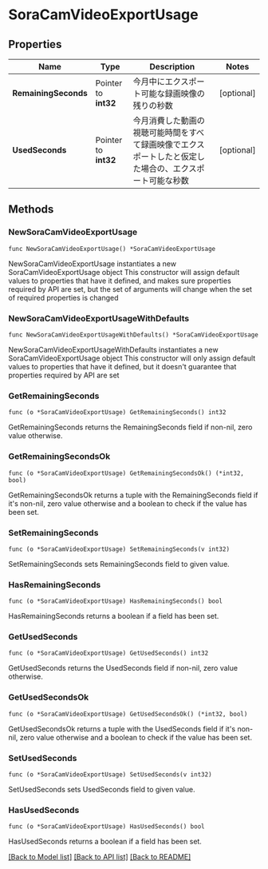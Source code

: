 # SoraCamVideoExportUsage

## Properties

Name | Type | Description | Notes
------------ | ------------- | ------------- | -------------
**RemainingSeconds** | Pointer to **int32** | 今月中にエクスポート可能な録画映像の残りの秒数 | [optional] 
**UsedSeconds** | Pointer to **int32** | 今月消費した動画の視聴可能時間をすべて録画映像でエクスポートしたと仮定した場合の、エクスポート可能な秒数 | [optional] 

## Methods

### NewSoraCamVideoExportUsage

`func NewSoraCamVideoExportUsage() *SoraCamVideoExportUsage`

NewSoraCamVideoExportUsage instantiates a new SoraCamVideoExportUsage object
This constructor will assign default values to properties that have it defined,
and makes sure properties required by API are set, but the set of arguments
will change when the set of required properties is changed

### NewSoraCamVideoExportUsageWithDefaults

`func NewSoraCamVideoExportUsageWithDefaults() *SoraCamVideoExportUsage`

NewSoraCamVideoExportUsageWithDefaults instantiates a new SoraCamVideoExportUsage object
This constructor will only assign default values to properties that have it defined,
but it doesn't guarantee that properties required by API are set

### GetRemainingSeconds

`func (o *SoraCamVideoExportUsage) GetRemainingSeconds() int32`

GetRemainingSeconds returns the RemainingSeconds field if non-nil, zero value otherwise.

### GetRemainingSecondsOk

`func (o *SoraCamVideoExportUsage) GetRemainingSecondsOk() (*int32, bool)`

GetRemainingSecondsOk returns a tuple with the RemainingSeconds field if it's non-nil, zero value otherwise
and a boolean to check if the value has been set.

### SetRemainingSeconds

`func (o *SoraCamVideoExportUsage) SetRemainingSeconds(v int32)`

SetRemainingSeconds sets RemainingSeconds field to given value.

### HasRemainingSeconds

`func (o *SoraCamVideoExportUsage) HasRemainingSeconds() bool`

HasRemainingSeconds returns a boolean if a field has been set.

### GetUsedSeconds

`func (o *SoraCamVideoExportUsage) GetUsedSeconds() int32`

GetUsedSeconds returns the UsedSeconds field if non-nil, zero value otherwise.

### GetUsedSecondsOk

`func (o *SoraCamVideoExportUsage) GetUsedSecondsOk() (*int32, bool)`

GetUsedSecondsOk returns a tuple with the UsedSeconds field if it's non-nil, zero value otherwise
and a boolean to check if the value has been set.

### SetUsedSeconds

`func (o *SoraCamVideoExportUsage) SetUsedSeconds(v int32)`

SetUsedSeconds sets UsedSeconds field to given value.

### HasUsedSeconds

`func (o *SoraCamVideoExportUsage) HasUsedSeconds() bool`

HasUsedSeconds returns a boolean if a field has been set.


[[Back to Model list]](../README.md#documentation-for-models) [[Back to API list]](../README.md#documentation-for-api-endpoints) [[Back to README]](../README.md)


